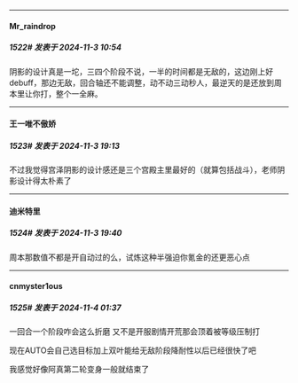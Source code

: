 ﻿
*****

####  Mr_raindrop  
##### 1522#       发表于 2024-11-3 10:54

阴影的设计真是一坨，三四个阶段不说，一半的时间都是无敌的，这边刚上好debuff，那边无敌，回合轴还不能调整，动不动三动秒人，最逆天的是还放到周本里让你打，整个一全麻。


*****

####  王一唯不傲娇  
##### 1523#       发表于 2024-11-3 19:13

不过我觉得宫泽阴影的设计感还是三个宫殿主里最好的（就算包括战斗），老师阴影设计得太朴素了


*****

####  迪米特里  
##### 1524#       发表于 2024-11-3 19:40

周本那数值不都是开自动过的么，试炼这种半强迫你氪金的还更恶心点


*****

####  cnmyster1ous  
##### 1525#       发表于 2024-11-4 01:37

一回合一个阶段咋会这么折磨 又不是开服剧情开荒那会顶着被等级压制打

现在AUTO会自己选目标加上双叶能给无敌阶段降耐性以后已经很快了吧

我感觉好像阿真第二轮变身一般就结束了

